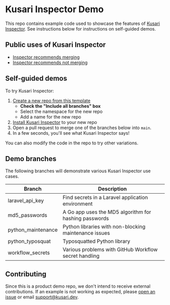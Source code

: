 # Kusari Inspector Demo

This repo contains example code used to showcase the features of [Kusari Inspector](https://kusari.dev/inspector).
See instructions below for instructions on self-guided demos.


## Public uses of Kusari Inspector

* [Inspector recommends merging](https://github.com/search?q=is%3Apr+commenter%3Akusari-inspector%5Bbot%5D+-org%3Akusaridev+-org%3AKusari-Sandbox+%22%E2%9C%85+PROCEED%22&type=pullrequests&query=is%3Apr+commenter%3Akusari-inspector%5Bbot%5D&s=created&o=desc)
* [Inspector recommends not merging](https://github.com/search?q=is%3Apr+commenter%3Akusari-inspector%5Bbot%5D+-org%3Akusaridev+-org%3AKusari-Sandbox+%22DO+NOT+PROCEED%22&type=pullrequests&query=is%3Apr+commenter%3Akusari-inspector%5Bbot%5D&s=created&o=desc)

## Self-guided demos

To try Kusari Inspector:

1. [Create a new repo from this template](https://github.com/new?template_name=inspector-demo-vulnerable&template_owner=Kusari-Sandbox)
   - **Check the "Include all branches" box**
   - Select the namespace for the new repo
   - Add a name for the new repo
2. [Install Kusari Inspector](https://github.com/apps/kusari-inspector) to your new repo
3. Open a pull request to merge one of the branches below into `main`.
4. In a few seconds, you'll see what Kusari Inspector says!

You can also modify the code in the repo to try other variations.

## Demo branches

The following branches will demonstrate various Kusari Inspector use cases.

| Branch | Description
| ------ | -----------
| laravel_api_key     | Find secrets in a Laravel application environment
| md5_passwords       | A Go app uses the MD5 algorithm for hashing passwords
| python_maintenance  | Python libraries with non-blocking maintenance issues
| python_typosquat    | Typosquatted Python library
| workflow_secrets    | Various problems with GitHub Workflow secret handling

## Contributing

Since this is a product demo repo, we don't intend to receive external contributions.
If an example is not working as expected, please [open an issue](https://github.com/Kusari-Sandbox/inspector-demo/issues/new/choose) or email support@kusari.dev.
